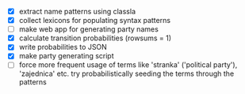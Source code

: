 - [x] extract name patterns using classla
- [x] collect lexicons for populating syntax patterns
- [ ] make web app for generating party names
- [x] calculate transition probabilities (rowsums = 1)
- [x] write probabilities to JSON
- [x] make party generating script
- [ ] force more frequent usage of terms like 'stranka' ('political party'),
    'zajednica' etc. try probabilistically seeding the terms through the
    patterns